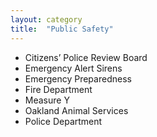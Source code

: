 ```yaml
---
layout: category
title:  "Public Safety"
---
```


* Citizens’ Police Review Board
* Emergency Alert Sirens
* Emergency Preparedness
* Fire Department
* Measure Y
* Oakland Animal Services
* Police Department 